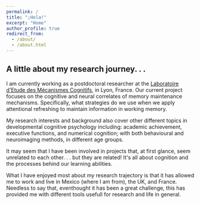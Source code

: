```yaml
---
permalink: /
title: "¡Hola!"
excerpt: "Home"
author_profile: true
redirect_from: 
  - /about/
  - /about.html
---
```

## A little about my research journey. . .

I am currently working as a postdoctoral researcher at the
[Laboratoire d'Etude des Mécanismes Cognitifs](https://emc.univ-lyon2.fr/), in Lyon, France. Our current project focuses on the cognitive and neural correlates of memory maintenance mechanisms. Specifically, what strategies do we use when we apply attentional refreshing to maintain information in working memory.

My research interests and background also cover other different topics in developmental cognitive psychology including: academic achievement, executive functions, and numerical cognition; with both behavioural and neuroimaging methods, in different age groups. 

It may seem that I have been involved in projects that, at first glance, seem unrelated to each other. . . but they are related! It's all about cognition and the processes behind our learning abilities. 

What I have enjoyed most about my research trajectory is that it has allowed me to work and live in Mexico (where I am from), the UK, and France. Needless to say that, eventhought it has been a great challenge, this has provided me with different tools usefull for research and life in general.
